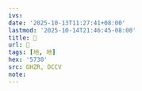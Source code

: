 ```yaml
---
ivs:
date: '2025-10-13T11:27:41+08:00'
lastmod: '2025-10-14T21:46:45-08:00'
title: 󰙎
url: 󰙎
tags: [地, 地]
hex: '5730'
src: GHZR, DCCV
note:
---
```

